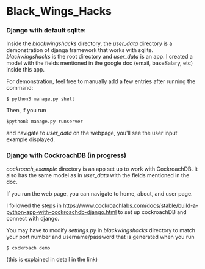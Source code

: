 # Black_Wings_Hacks

### Django with default sqlite: 
Inside the *blackwingshacks* directory, the *user_data* directory is a demonstration of djanga framework that works with sqlite. *blackwingshacks* is the root directory and *user_data* is an app. I created a model with the fields mentioned in the google doc (email, baseSalary, etc) inside this app. 

For demonstration, feel free to manually add a few entries after running the command:
```
$ python3 manage.py shell
```
Then, if you run 
```
$python3 manage.py runserver
```
and navigate to *user_data* on the webpage, you'll see the user input example displayed. 


### Django with CockroachDB (in progress)
*cockroach_example* directory is an app set up to work with CockroachDB.
 It also has the same model as in *user_data* with the fields mentioned in the doc. 

If you run the web page, you can navigate to home, about, and user page.

I followed the steps in https://www.cockroachlabs.com/docs/stable/build-a-python-app-with-cockroachdb-django.html to set up cockroachDB and connect with django.

You may have to modify *settings.py* in *blackwingshacks* directory to match your port number and username/password that is generated when you run 
```
$ cockroach demo 
```
(this is explained in detail in the link)

